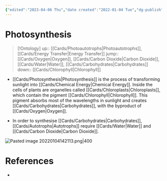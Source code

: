 ```yaml
---
{"edited":"2023-04-06 Thu","date created":"2022-01-04 Tue","dg-publish":true,"permalink":"/cards/photosynthesis/","dgPassFrontmatter":true}
---
```


# Photosynthesis

> [!Ontology]
> up:: [[Cards/Photoautotrophs\|Photoautotrophs]], [[Cards/Energy Transfer\|Energy Transfer]]
> jump:: [[Cards/Oxygen\|Oxygen]], [[Cards/Carbon Dioxide\|Carbon Dioxide]], [[Cards/Water\|Water]], [[Cards/Carbohydrates\|Carbohydrates]]
> down:: [[Cards/Chlorophyll\|Chlorophyll]]

- [[Cards/Photosynthesis\|Photosynthesis]] is the process of transforming sunlight into [[Cards/Chemical Energy\|Chemical Energy]]. Inside the cells of plants are organelles called [[Cards/Chloroplasts\|Chloroplasts]], which contain the pigment [[Cards/Chlorophyll\|Chlorophyll]]. This pigment absorbs most of the wavelengths in sunlight and creates [[Cards/Carbohydrates\|Carbohydrates]], with the byproduct of [[Cards/Oxygen\|Oxygen]]. 

- In order to synthesise [[Cards/Carbohydrates\|Carbohydrates]], [[Cards/Autotrophs\|Autotrophs]] require [[Cards/Water\|Water]] and [[Cards/Carbon Dioxide\|Carbon Dioxide]].

![Pasted image 20220104142113.png|400](/img/user/Extras/Images/Pasted%20image%2020220104142113.png)

# References

- 